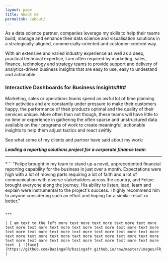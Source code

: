 ```yaml
---
layout: page
title: About me
permalink: /about/
---
```


As a data science partner, companies leverage my skills to help their teams build, manage and enhance their data science and visualisation solutions in a strategically-aligned, commercially-oriented and customer-centred way.

With an extensive and varied industry experience as well as a deep, practical technical expertise, I am often required by marketing, sales, finance, technology and strategy teams to provide support and delivery of analytics-driven business insights that are easy to use, easy to undestand and actionable.


### Interactive Dashboards for Business Insights###
Marketing, sales or operations teams spend an awful lot of time planning their activities and are constantly under pressure to make their customers happy, the performance of their products optimal and the quality of their services unique. More often than not though, these teams will have little to no time or experience in gathering the often sparse and unstructured data available on their programs of work to create meaningful, actionable insights to help them adjust tactics and react swiftly.


See what some of my clients and partner have said about my work:

***Leading a reporting solutions project for a corporate finance team***

***

*```
"Felipe brought in my team to stand up a novel, unprecedented financial reporting capability for the business in just over a month. Expectations were high with a lot of moving parts requiring a lot of faith and a lot of communication with diverse stakeholders across the country, and Felipe brought everyone along the journey. His ability to listen, lead, learn and explain were instrumental to the project's success. I highly recommend him to anyone considering such an effort and hoping for a similar result or better."
```*  ***Analytics service provider to a project I lead, Mar. 2017***

***

| I am text to the left more text more text more text more text more text more text more text more text more text more text more text more text more text more text more text more text more text more text more text more text more text more text more text more text more text more text more text more text more text more text more text more text more text  | ![face](https://github.com/BazingaFR/bazingafr.github.io/raw/master/images/FR_LinkedInFace.png) |